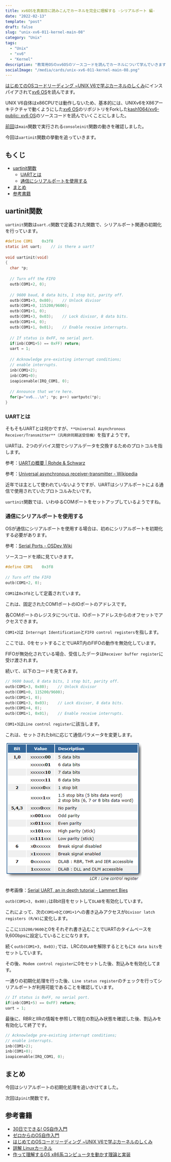 ```yaml
---
title: xv6OSを真面目に読みこんでカーネルを完全に理解する -シリアルポート 編-
date: "2022-02-13"
template: "post"
draft: false
slug: "unix-xv6-011-kernel-main-08"
category: "Unix"
tags:
  - "Unix"
  - "xv6"
  - "Kernel"
description: "教育用OSのxv6OSのソースコードを読んでカーネルについて学んでいきます。この記事ではxv6OSのカーネルのmain関数の挙動を読み解きます。"
socialImage: "/media/cards/unix-xv6-011-kernel-main-08.png"
---
```


[はじめてのOSコードリーディング ~UNIX V6で学ぶカーネルのしくみ](https://amzn.to/3q8TU3K)にインスパイアされて[xv6 OS](https://github.com/mit-pdos/xv6-public)を読んでます。

UNIX V6自体はx86CPUでは動作しないため、基本的には、UNIXv6をX86アーキテクチャで動くようにした[xv6 OS](https://github.com/mit-pdos/xv6-public)のリポジトリをForkした[kash1064/xv6-public: xv6 OS](https://github.com/kash1064/xv6-public)のソースコードを読んでいくことにしました。

[前回](/unix-xv6-010-kernel-main-07)は`main`関数で実行される`consoleinit`関数の動きを確認しました。

今回は`uartinit`関数の挙動を追っていきます。

<!-- omit in toc -->
## もくじ
- [uartinit関数](#uartinit関数)
  - [UARTとは](#uartとは)
  - [通信にシリアルポートを使用する](#通信にシリアルポートを使用する)
- [まとめ](#まとめ)
- [参考書籍](#参考書籍)

## uartinit関数

`uartinit`関数は`uart.c`関数で定義された関数で、シリアルポート関連の初期化を行っています。

``` c
#define COM1    0x3f8
static int uart;    // is there a uart?

void uartinit(void)
{
  char *p;

  // Turn off the FIFO
  outb(COM1+2, 0);

  // 9600 baud, 8 data bits, 1 stop bit, parity off.
  outb(COM1+3, 0x80);    // Unlock divisor
  outb(COM1+0, 115200/9600);
  outb(COM1+1, 0);
  outb(COM1+3, 0x03);    // Lock divisor, 8 data bits.
  outb(COM1+4, 0);
  outb(COM1+1, 0x01);    // Enable receive interrupts.

  // If status is 0xFF, no serial port.
  if(inb(COM1+5) == 0xFF) return;
  uart = 1;

  // Acknowledge pre-existing interrupt conditions;
  // enable interrupts.
  inb(COM1+2);
  inb(COM1+0);
  ioapicenable(IRQ_COM1, 0);

  // Announce that we're here.
  for(p="xv6...\n"; *p; p++) uartputc(*p);
}
```

### UARTとは

そもそもUARTとは何かですが、`**Universal Asynchronous Receiver/Transmitter**（汎用非同期送受信機）`を指すようです。

UARTは、2つのデバイス間でシリアルデータを交換するためのプロトコルを指します。

参考：[UARTの概要 | Rohde & Schwarz](https://www.rohde-schwarz.com/jp/products/test-and-measurement/oscilloscopes/educational-content/understanding-uart_254524.html)

参考：[Universal asynchronous receiver-transmitter - Wikipedia](https://en.wikipedia.org/wiki/Universal_asynchronous_receiver-transmitter)

近年では主として使われていないようですが、UARTはシリアルポートによる通信で使用されていたプロトコルみたいです。

`uartinit`関数では、いわゆるCOMポートをセットアップしているようですね。

### 通信にシリアルポートを使用する

OSが通信にシリアルポートを使用する場合は、初めにシリアルポートを初期化する必要があります。

参考：[Serial Ports - OSDev Wiki](https://wiki.osdev.org/Serial_Ports)

ソースコードを順に見ていきます。

``` c
#define COM1    0x3f8

// Turn off the FIFO
outb(COM1+2, 0);
```

`COM1`は`0x3f8`として定義されています。

これは、固定されたCOM1ポートのIOポートのアドレスです。

各COMポートのレジスタについては、IOポートアドレスからのオフセットでアクセスできます。

`COM1+2`は` Interrupt Identification`と`FIFO control registers`を指します。

ここでは、0をセットすることでUART内のFIFOの動作を無効化しています。

FIFOが無効化されている場合、受信したデータは`Receiver buffer register`に受け渡されます。

続いて、以下のコードを見てみます。

``` c
// 9600 baud, 8 data bits, 1 stop bit, parity off.
outb(COM1+3, 0x80);    // Unlock divisor
outb(COM1+0, 115200/9600);
outb(COM1+1, 0);
outb(COM1+3, 0x03);    // Lock divisor, 8 data bits.
outb(COM1+4, 0);
outb(COM1+1, 0x01);    // Enable receive interrupts.
```

`COM1+3`は`Line control register`に該当します。

これは、セットされたbitに応じて通信パラメータを変更します。

![2022/02/image-54.png](../../static/media/2022-02-13-unix-xv6-011-kernel-main-08/image-54.png)

参考画像：[Serial UART, an in depth tutorial - Lammert Bies](https://www.lammertbies.nl/comm/info/serial-uart)

`outb(COM1+3, 0x80);`は8bit目をセットして`DLAB`を有効化しています。

これによって、次の`COM1+0`と`COM1+1`への書き込みアクセスが`Divisor latch registers (R/W)`に変化します。

ここに`115200/9600`と0をそれぞれ書き込むことでUARTのタイムベースを9,600bpsに設定していることになります。

続く`outb(COM1+3, 0x03);`では、LRCの`DLAB`を解除するとともに`8 data bits`をセットしています。

その後、`Modem control register`に0をセットした後、割込みを有効化してます。

一通りの初期化処理を行った後、`Line status register`のチェックを行ってシリアルポートが利用可能であることを確認しています。

``` c
// If status is 0xFF, no serial port.
if(inb(COM1+5) == 0xFF) return;
uart = 1;
```

最後に、RBRとIIRの情報を参照して現在の割込み状態を確認した後、割込みを有効化して終了です。

``` c
// Acknowledge pre-existing interrupt conditions;
// enable interrupts.
inb(COM1+2);
inb(COM1+0);
ioapicenable(IRQ_COM1, 0);
```

## まとめ

今回はシリアルポートの初期化処理を追いかけてました。

次回は`pinit`関数です。

## 参考書籍

- [30日でできる! OS自作入門](https://amzn.to/3qZSCY7)
- [ゼロからのOS自作入門](https://amzn.to/3qXYsZX)
- [はじめてのOSコードリーディング ~UNIX V6で学ぶカーネルのしくみ](https://amzn.to/3q8TU3K)
- [詳解 Linuxカーネル](https://amzn.to/3I6fkVt)
- [作って理解するOS x86系コンピュータを動かす理論と実装](https://amzn.to/3JRUdI2)